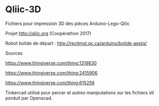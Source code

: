 # Qliic-3D
Fichiers pour impression 3D des pièces Arduino-Lego-Qliic

Projet http://qliic.org (Coopérathon 2017)

Robot bolide de départ : http://recitmst.qc.ca/arduino/bolide-aestq/

Sources

https://www.thingiverse.com/thing:1319830

https://www.thingiverse.com/thing:2415906

https://www.thingiverse.com/thing:615256

Tinkercad utilisé pour percer et autres manipulations sur les fichiers stl porduit par Openscad.
